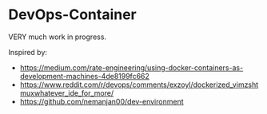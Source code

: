 # DevOps-Container

VERY much work in progress.

Inspired by:

- https://medium.com/rate-engineering/using-docker-containers-as-development-machines-4de8199fc662
- https://www.reddit.com/r/devops/comments/exzoyl/dockerized_vimzshtmuxwhatever_ide_for_more/
- https://github.com/nemanjan00/dev-environment
